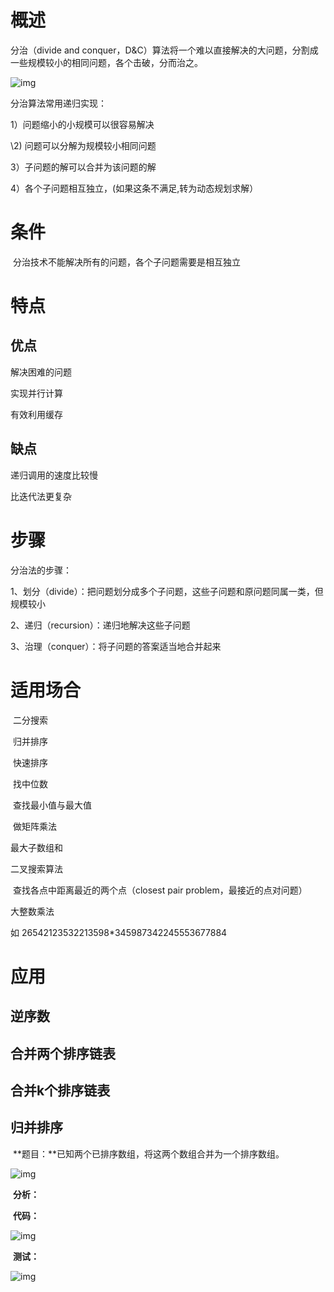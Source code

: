 # 概述

分治（divide and conquer，D&C）算法将一个难以直接解决的大问题，分割成一些规模较小的相同问题，各个击破，分而治之。

![img](file:///C:\Users\大力\AppData\Local\Temp\ksohtml\wpsE0B9.tmp.jpg) 

分治算法常用递归实现：

1）问题缩小的小规模可以很容易解决

\2) 问题可以分解为规模较小相同问题

3）子问题的解可以合并为该问题的解

4）各个子问题相互独立，(如果这条不满足,转为动态规划求解）

# 条件

​	分治技术不能解决所有的问题，各个子问题需要是相互独立

# 特点

## **优点**

解决困难的问题

实现并行计算

有效利用缓存

 

## **缺点**

递归调用的速度比较慢

比迭代法更复杂

# 步骤

分治法的步骤：

1、划分（divide）：把问题划分成多个子问题，这些子问题和原问题同属一类，但规模较小

2、递归（recursion）：递归地解决这些子问题

3、治理（conquer）：将子问题的答案适当地合并起来

# 适用场合

​	二分搜索

​	归并排序

​	快速排序

​	找中位数

​	查找最小值与最大值

​	做矩阵乘法

最大子数组和

二叉搜索算法

​	查找各点中距离最近的两个点（closest pair problem，最接近的点对问题）

大整数乘法

如 26542123532213598*345987342245553677884

# 应用

## **逆序数**

## **合并两个排序链表**

## **合并k个排序链表**

## **归并排序**

​	**题目：**已知两个已排序数组，将这两个数组合并为一个排序数组。

![img](file:///C:\Users\大力\AppData\Local\Temp\ksohtml\wpsE0CA.tmp.jpg) 

​	**分析：**

 

​	**代码：**

![img](file:///C:\Users\大力\AppData\Local\Temp\ksohtml\wpsE0CB.tmp.jpg) 

​	**测试：**

![img](file:///C:\Users\大力\AppData\Local\Temp\ksohtml\wpsE0CC.tmp.jpg) 